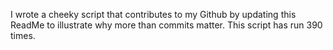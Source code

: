 I wrote a cheeky script that contributes to my Github by updating this ReadMe to illustrate why more than commits matter. This script has run 390 times.